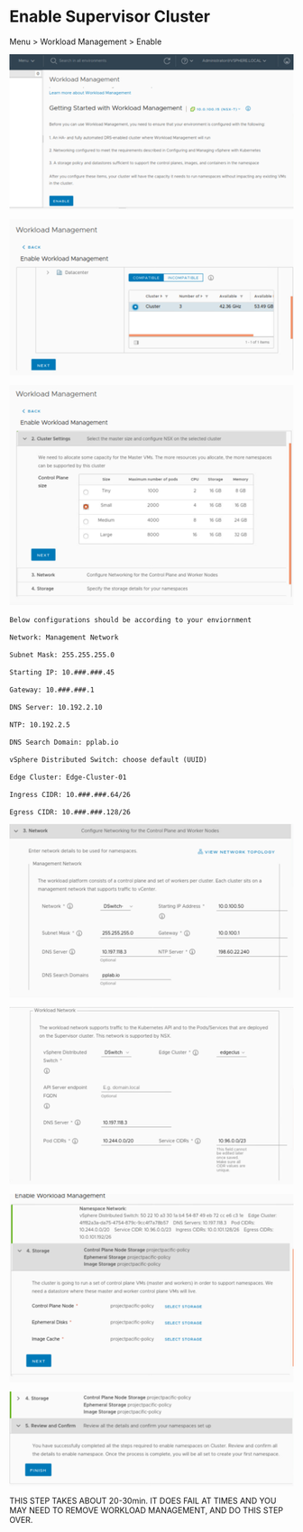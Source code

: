 # Enable Supervisor Cluster

Menu > Workload Management > Enable

![](../.././images/enable.png)

![](../.././images/enable2.png)

![](../.././images/enable3.png)

``Below configurations should be according to your enviornment``

``Network: Management Network``

``Subnet Mask: 255.255.255.0``

``Starting IP: 10.###.###.45``

``Gateway: 10.###.###.1``

``DNS Server: 10.192.2.10``

``NTP: 10.192.2.5``

``DNS Search Domain: pplab.io``

``vSphere Distributed Switch: choose default (UUID)``

``Edge Cluster: Edge-Cluster-01``

``Ingress CIDR: 10.###.###.64/26``

``Egress CIDR: 10.###.###.128/26``


![](../.././images/enable4.png)

![](../.././images/enable5.png)

![](../.././images/enable6.png)

![](../.././images/enable7.png)

THIS STEP TAKES ABOUT 20-30min. IT DOES FAIL AT TIMES AND YOU MAY NEED TO REMOVE WORKLOAD MANAGEMENT, AND DO THIS STEP OVER.
